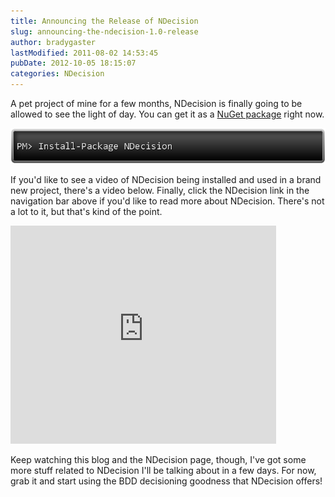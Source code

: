 ```yaml
---
title: Announcing the Release of NDecision
slug: announcing-the-ndecision-1.0-release
author: bradygaster
lastModified: 2011-08-02 14:53:45
pubDate: 2012-10-05 18:15:07
categories: NDecision
---
```


<p>A pet project of mine for a few months, NDecision is finally going to be allowed to see the light of day. You can get it as a
  <a href="http://nuget.org/List/Packages/NDecision">NuGet package</a>  right now.</p>
<p>
  <img alt="NDecision NuGet Install" src="media/ndecision-install.png">
</p>
<p>If you&apos;d like to see a video of NDecision being installed and used in a brand new project, there&apos;s a video below. Finally, click the NDecision link in the navigation bar above if you&apos;d like to read more about NDecision. There&apos;s not a lot to it, but that&apos;s
  kind of the point.&#xA0;</p>
<p>
  <iframe width="425" height="349" src="http://www.youtube.com/embed/Nq39YLw5DB8" frameborder="0"></iframe>
</p>
<p>Keep watching this blog and the NDecision page, though, I&apos;ve got some more stuff related to NDecision I&apos;ll be talking about in a few days. For now, grab it and start using the BDD decisioning goodness that NDecision offers!</p>
